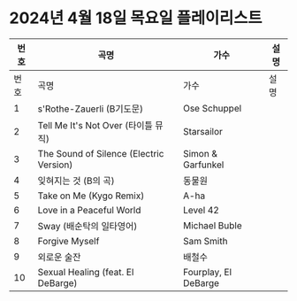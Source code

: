 # 2024년 4월 18일 목요일 플레이리스트

| 번호 | 곡명 | 가수 | 설명 |
|------|------|------|------|
| 번호 | 곡명 | 가수 | 설명 |
| 1 | s'Rothe-Zauerli (B기도문) | Ose Schuppel |  |
| 2 | Tell Me It's Not Over (타이틀 뮤직) | Starsailor |  |
| 3 | The Sound of Silence (Electric Version) | Simon & Garfunkel |  |
| 4 | 잊혀지는 것 (B의 곡) | 동물원 |  |
| 5 | Take on Me (Kygo Remix) | A-ha |  |
| 6 | Love in a Peaceful World | Level 42 |  |
| 7 | Sway (배순탁의 일타영어) | Michael Buble |  |
| 8 | Forgive Myself | Sam Smith |  |
| 9 | 외로운 술잔 | 배철수 |  |
| 10 | Sexual Healing (feat. El DeBarge) | Fourplay, El DeBarge |  |
